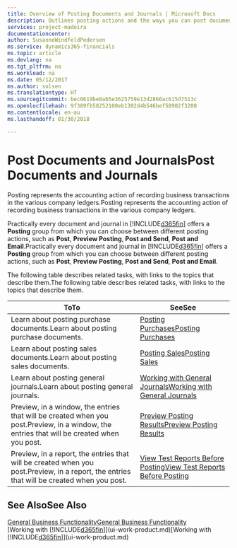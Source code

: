 ```yaml
---
title: Overview of Posting Documents and Journals | Microsoft Docs
description: Outlines posting actions and the ways you can post documents and journals.
services: project-madeira
documentationcenter: 
author: SusanneWindfeldPedersen
ms.service: dynamics365-financials
ms.topic: article
ms.devlang: na
ms.tgt_pltfrm: na
ms.workload: na
ms.date: 05/12/2017
ms.author: solsen
ms.translationtype: HT
ms.sourcegitcommit: bec0619be0a65e3625759e13d2866ac615d7513c
ms.openlocfilehash: 9f389fb58252100eb1302d4b546bef58902f3208
ms.contentlocale: en-au
ms.lasthandoff: 01/30/2018

---
```

# <a name="post-documents-and-journals"></a><span data-ttu-id="4e110-103">Post Documents and Journals</span><span class="sxs-lookup"><span data-stu-id="4e110-103">Post Documents and Journals</span></span>
<span data-ttu-id="4e110-104">Posting represents the accounting action of recording business transactions in the various company ledgers.</span><span class="sxs-lookup"><span data-stu-id="4e110-104">Posting represents the accounting action of recording business transactions in the various company ledgers.</span></span>

<span data-ttu-id="4e110-105">Practically every document and journal in [!INCLUDE[d365fin](includes/d365fin_md.md)] offers a **Posting** group from which you can choose between different posting actions, such as **Post**, **Preview Posting**, **Post and Send**, **Post and Email**.</span><span class="sxs-lookup"><span data-stu-id="4e110-105">Practically every document and journal in [!INCLUDE[d365fin](includes/d365fin_md.md)] offers a **Posting** group from which you can choose between different posting actions, such as **Post**, **Preview Posting**, **Post and Send**, **Post and Email**.</span></span>

<span data-ttu-id="4e110-106">The following table describes related tasks, with links to the topics that describe them.</span><span class="sxs-lookup"><span data-stu-id="4e110-106">The following table describes related tasks, with links to the topics that describe them.</span></span>

| <span data-ttu-id="4e110-107">To</span><span class="sxs-lookup"><span data-stu-id="4e110-107">To</span></span> | <span data-ttu-id="4e110-108">See</span><span class="sxs-lookup"><span data-stu-id="4e110-108">See</span></span> |
| --- | --- |
| <span data-ttu-id="4e110-109">Learn about posting purchase documents.</span><span class="sxs-lookup"><span data-stu-id="4e110-109">Learn about posting purchase documents.</span></span> |[<span data-ttu-id="4e110-110">Posting Purchases</span><span class="sxs-lookup"><span data-stu-id="4e110-110">Posting Purchases</span></span>](ui-post-purchases.md) |
| <span data-ttu-id="4e110-111">Learn about posting sales documents.</span><span class="sxs-lookup"><span data-stu-id="4e110-111">Learn about posting sales documents.</span></span> |[<span data-ttu-id="4e110-112">Posting Sales</span><span class="sxs-lookup"><span data-stu-id="4e110-112">Posting Sales</span></span>](ui-post-sales.md) |
| <span data-ttu-id="4e110-113">Learn about posting general journals.</span><span class="sxs-lookup"><span data-stu-id="4e110-113">Learn about posting general journals.</span></span> |[<span data-ttu-id="4e110-114">Working with General Journals</span><span class="sxs-lookup"><span data-stu-id="4e110-114">Working with General Journals</span></span>](ui-work-general-journals.md) |
| <span data-ttu-id="4e110-115">Preview, in a window, the entries that will be created when you post.</span><span class="sxs-lookup"><span data-stu-id="4e110-115">Preview, in a window, the entries that will be created when you post.</span></span> |[<span data-ttu-id="4e110-116">Preview Posting Results</span><span class="sxs-lookup"><span data-stu-id="4e110-116">Preview Posting Results</span></span>](ui-how-preview-post-results.md) |
| <span data-ttu-id="4e110-117">Preview, in a report, the entries that will be created when you post.</span><span class="sxs-lookup"><span data-stu-id="4e110-117">Preview, in a report, the entries that will be created when you post.</span></span> |[<span data-ttu-id="4e110-118">View Test Reports Before Posting</span><span class="sxs-lookup"><span data-stu-id="4e110-118">View Test Reports Before Posting</span></span>](ui-how-view-test-reports-posting.md) |

## <a name="see-also"></a><span data-ttu-id="4e110-119">See Also</span><span class="sxs-lookup"><span data-stu-id="4e110-119">See Also</span></span>
[<span data-ttu-id="4e110-120">General Business Functionality</span><span class="sxs-lookup"><span data-stu-id="4e110-120">General Business Functionality</span></span>](ui-across-business-areas.md)  
<span data-ttu-id="4e110-121">[Working with [!INCLUDE[d365fin](includes/d365fin_md.md)]](ui-work-product.md)</span><span class="sxs-lookup"><span data-stu-id="4e110-121">[Working with [!INCLUDE[d365fin](includes/d365fin_md.md)]](ui-work-product.md)</span></span>


